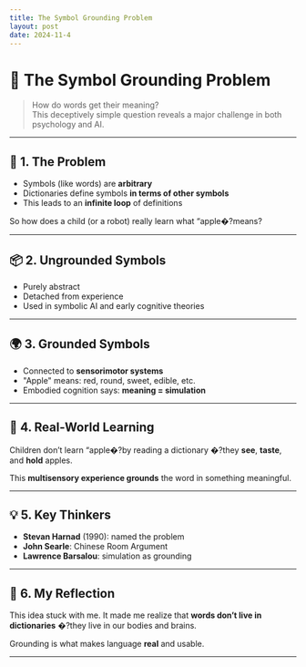 ```yaml
---
title: The Symbol Grounding Problem
layout: post
date: 2024-11-4
---
```


# 🧠 The Symbol Grounding Problem

> How do words get their meaning?  
This deceptively simple question reveals a major challenge in both psychology and AI.

---

## 🔗 1. The Problem

- Symbols (like words) are **arbitrary**
- Dictionaries define symbols **in terms of other symbols**
- This leads to an **infinite loop** of definitions

So how does a child (or a robot) really learn what “apple�?means?

---

## 📦 2. Ungrounded Symbols

- Purely abstract
- Detached from experience
- Used in symbolic AI and early cognitive theories

---

## 🌍 3. Grounded Symbols

- Connected to **sensorimotor systems**
- "Apple" means: red, round, sweet, edible, etc.
- Embodied cognition says: **meaning = simulation**

---

## 🧠 4. Real-World Learning

Children don’t learn “apple�?by reading a dictionary �?they **see**, **taste**, and **hold** apples.

This **multisensory experience grounds** the word in something meaningful.

---

## 💡 5. Key Thinkers

- **Stevan Harnad** (1990): named the problem
- **John Searle**: Chinese Room Argument
- **Lawrence Barsalou**: simulation as grounding

---

## 💭 6. My Reflection

This idea stuck with me. It made me realize that **words don’t live in dictionaries** �?they live in our bodies and brains.

Grounding is what makes language **real** and usable.

---
